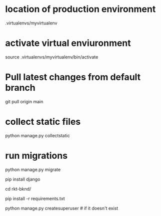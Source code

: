 # location of production environment
.virtualenvs/myvirtualenv

# activate virtual enviuronment
source .virtualenvs/myvirtualenv/bin/activate

# Pull latest changes from default branch
git pull origin main  

# collect static files
python manage.py collectstatic

# run migrations
python manage.py migrate

pip install django

cd rkt-bknd/

pip install -r requirements.txt

python manage.py createsuperuser  # if it doesn't exist
